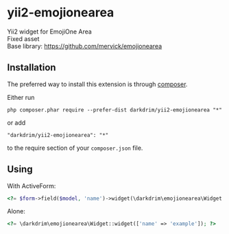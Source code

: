 # yii2-emojionearea  
Yii2 widget for EmojiOne Area  
Fixed asset  
Base library: https://github.com/mervick/emojionearea  

Installation
------------
The preferred way to install this extension is through [composer](http://getcomposer.org/download/).

Either run

```
php composer.phar require --prefer-dist darkdrim/yii2-emojionearea "*"
```

or add

```
"darkdrim/yii2-emojionearea": "*"
```

to the require section of your `composer.json` file.

Using
------------
With ActiveForm:
```php
<?= $form->field($model, 'name')->widget(\darkdrim\emojionearea\Widget::className(), []); ?>
```
Alone:
```php
<?= \darkdrim\emojionearea\Widget::widget(['name' => 'example']); ?>
```
